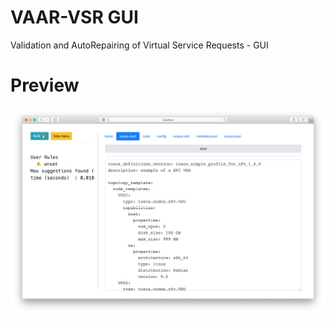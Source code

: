# VAAR-VSR GUI
Validation and AutoRepairing of Virtual Service Requests - GUI

# Preview
![alt text][screenshot]

[screenshot]: https://raw.githubusercontent.com/g3org3/VAAR-VSR--GUI/master/misc/gui.png "Preview"
